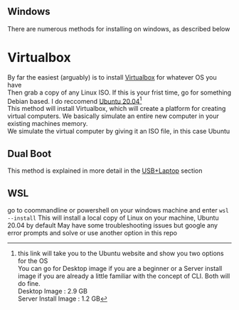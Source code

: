 ## Windows
There are numerous methods for installing on windows, as described below  

# Virtualbox
By far the easiest (arguably) is to install [Virtualbox](https://www.virtualbox.org/wiki/Downloads) for whatever OS you have  
Then grab a copy of any Linux ISO. If this is your frist time, go for something Debian based. I do reccomend [Ubuntu 20.04](https://releases.ubuntu.com/20.04/)[^1]  
This method will install Virtualbox, which will create a platform for creating virtual computers. We basically simulate an entire new computer in your existing machines memory.  
We simulate the virtual computer by giving it an ISO file, in this case Ubuntu

## Dual Boot
This method is explained in more detail in the [USB+Laptop](https://github.com/444B/CLI/blob/main/set-up/USB%2Blaptop.md) section

## WSL
go to coommandline or powershell on your windows machine and enter
``` wsl --install ```
This will install a local copy of Linux on your machine, Ubuntu 20.04 by default
May have some troubleshooting issues but google any error prompts and solve or use another option in this repo

[^1]: this link will take you to the Ubuntu website and show you two options for the OS  
You can go for Desktop image if you are a beginner or a Server install image if you are already a little familiar with the concept of CLI. Both will do fine.  
Desktop Image : 2.9 GB   
Server Install Image : 1.2 GB  
